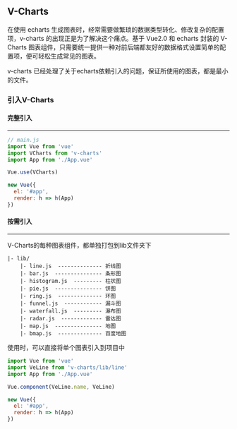 ## V-Charts

在使用 echarts 生成图表时，经常需要做繁琐的数据类型转化、修改复杂的配置项，v-charts 的出现正是为了解决这个痛点。基于 Vue2.0 和 echarts 封装的 V-Charts 图表组件，只需要统一提供一种对前后端都友好的数据格式设置简单的配置项，便可轻松生成常见的图表。

v-charts 已经处理了关于echarts依赖引入的问题，保证所使用的图表，都是最小的文件。

### 引入V-Charts

#### 完整引入
-----

```js
// main.js
import Vue from 'vue'
import VCharts from 'v-charts'
import App from './App.vue'

Vue.use(VCharts)

new Vue({
  el: '#app',
  render: h => h(App)
})
```

#### 按需引入
-----

V-Charts的每种图表组件，都单独打包到lib文件夹下
```
|- lib/
    |- line.js  -------------- 折线图
    |- bar.js  --------------- 条形图
    |- histogram.js  --------- 柱状图
    |- pie.js  --------------- 饼图
    |- ring.js  -------------- 环图
    |- funnel.js  ------------ 漏斗图
    |- waterfall.js  --------- 瀑布图
    |- radar.js  ------------- 雷达图
    |- map.js  --------------- 地图
    |- bmap.js  -------------- 百度地图
```
使用时，可以直接将单个图表引入到项目中
```js
import Vue from 'vue'
import VeLine from 'v-charts/lib/line'
import App from './App.vue'

Vue.component(VeLine.name, VeLine)

new Vue({
  el: '#app',
  render: h => h(App)
})
```
